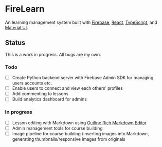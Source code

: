 # FireLearn
An learning management system built with [Firebase]("https://firebase.google.com), [React](https://reactjs.org), [TypeScript](https://typescriptlang.org/), and [Material UI](https://v4.mui.com/).

## Status
This is a work in progress. All bugs are my own.

### Todo
- [ ] Create Python backend server with Firebase Admin SDK for managing users accounts etc.
- [ ] Enable users to connect and view each others' profiles
- [ ] Add commenting to lessons
- [ ] Build analytics dashboard for admins

### In progress
- [ ] Lesson editing with Markdown using [Outline Rich Markdown Editor](https://github.com/outline/rich-markdown-editor)
- [ ] Admin management tools for course building
- [ ] Image pipeline for course building (inserting images into Markdown, generating thumbnails/responsive images from originals
